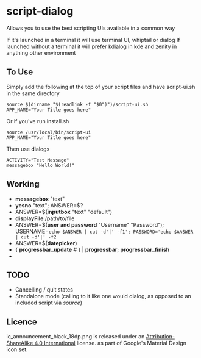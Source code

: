script-dialog
=============

Allows you to use the best scripting UIs available in a common way

If it's launched in a terminal it will use terminal UI, whiptail or dialog
If launched without a terminal it will prefer kdialog in kde and zenity in anything other environment

To Use
-------
Simply add the following at the top of your script files and have script-ui.sh in the same directory

    source $(dirname "$(readlink -f "$0")")/script-ui.sh
    APP_NAME="Your Title goes here"

Or if you've run install.sh

    source /usr/local/bin/script-ui
    APP_NAME="Your Title goes here"

Then use dialogs

    ACTIVITY="Test Message"
    messagebox "Hello World!"

Working
------
* **messagebox** "text"
* **yesno** "text"; ANSWER=$?
* ANSWER=$(**inputbox** "text" "default")
* **displayFile** /path/to/file
* ANSWER=$(**user and password** "Username" "Password"); USERNAME=`echo $ANSWER | cut -d'|' -f1'; PASSWORD='echo $ANSWER | cut -d'|' -f2`
* ANSWER=$(**datepicker**)
* { **progressbar_update** # } | **progressbar**; **progressbar_finish**
* ​

TODO
------
* Cancelling / quit states
* Standalone mode (calling to it like one would dialog, as opposed to an included script via *source*)

Licence
--------
ic_announcement_black_18dp.png is released under an [Attribution-ShareAlike 4.0 International](http://creativecommons.org/licenses/by-sa/4.0/) license. as part of Google's Material Design icon set.
